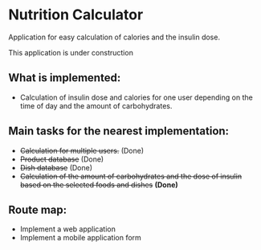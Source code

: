 # Nutrition Calculator
Application for easy calculation of calories and the insulin dose.

This application is under construction
## What is implemented:
* Calculation of insulin dose and calories for one user depending on the time of day and the amount of carbohydrates.
## Main tasks for the nearest implementation:
* <strike>Calculation for multiple users.</strike> (Done)
* <strike>Product database</strike> (Done)
* <strike>Dish database</strike> (Done)
* <strike>Calculation of the amount of carbohydrates and the dose of insulin based on the selected foods and dishes</strike> __(Done)__

## Route map:
* Implement a web application
* Implement a mobile application form
